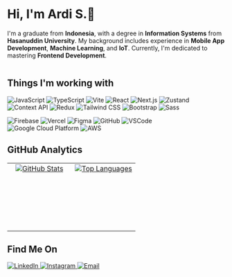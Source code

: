 # Hi, I'm Ardi S.👋

I'm a graduate from **Indonesia**, with a degree in **Information Systems** from **Hasanuddin University**. My background includes experience in **Mobile App Development**, **Machine Learning**, and **IoT**. Currently, I'm dedicated to mastering **Frontend Development**.
<br>

<div style="display: flex; justify-content: space-between;">

  <div style="flex: 1; margin-right: 1rem;">

## Things I'm working with
![JavaScript](https://img.shields.io/badge/JavaScript-%23323330?style=for-the-badge&logo=javascript&logoColor=%23F7DF1E)
![TypeScript](https://img.shields.io/badge/TypeScript-3178C6?style=for-the-badge&logo=typescript&logoColor=white)
![Vite](https://img.shields.io/badge/Vite-646CFF?style=for-the-badge&logo=vite&logoColor=white)
![React](https://img.shields.io/badge/React-20232A?style=for-the-badge&logo=react&logoColor=61DAFB)
![Next.js](https://img.shields.io/badge/Next.js-000000?style=for-the-badge&logo=next.js&logoColor=white)
![Zustand](https://img.shields.io/badge/Zustand-000000?style=for-the-badge)
![Context API](https://img.shields.io/badge/Context-FFCA28?style=for-the-badge&logo=react&logoColor=white)
![Redux](https://img.shields.io/badge/Redux-764ABC?style=for-the-badge&logo=redux&logoColor=white)
![Tailwind CSS](https://img.shields.io/badge/Tailwind_CSS-38B2AC?style=for-the-badge&logo=tailwind-css&logoColor=white)
![Bootstrap](https://img.shields.io/badge/Bootstrap-%23563D7C?style=for-the-badge&logo=bootstrap&logoColor=white)
![Sass](https://img.shields.io/badge/Sass-CC6699?style=for-the-badge&logo=sass&logoColor=white)

![Firebase](https://img.shields.io/badge/Firebase-FFCA28?style=for-the-badge&logo=firebase&logoColor=white)
![Vercel](https://img.shields.io/badge/Vercel-000000?style=for-the-badge&logo=vercel&logoColor=white)
![Figma](https://img.shields.io/badge/Figma-F24E1E?style=for-the-badge&logo=figma&logoColor=white)
![GitHub](https://img.shields.io/badge/GitHub-181717?style=for-the-badge&logo=github&logoColor=white)
![VSCode](https://img.shields.io/badge/VSCode-007ACC?style=for-the-badge&logo=visual-studio-code&logoColor=white)
![Google Cloud Platform](https://img.shields.io/badge/Google_Cloud_Platform-1a73e8?style=for-the-badge&logo=google-cloud&logoColor=white)
![AWS](https://img.shields.io/badge/AWS-%23FA7343?style=for-the-badge&logo=amazon&logoColor=white)

## GitHub Analytics
<table align="center" style="border-collapse: collapse;">
  <tr>
    <td align="center" style="width: 50%; border: none;">
      <a href="https://github.com/ardii2711" style="display: block; height: 150px;">
        <img src="https://github-readme-stats.vercel.app/api?username=ardii2711&show_icons=true&hide_border=true" alt="GitHub Stats">
      </a>
    </td>
    <td align="center" style="width: 50%; border: none;">
      <a href="https://github.com/ardii2711" style="display: block; height: 150px;">
        <img src="https://github-readme-stats.vercel.app/api/top-langs/?username=ardii2711&layout=compact&hide_border=true" alt="Top Languages">
      </a>
    </td>
  </tr>
</table>


## Find Me On
<p>
  <a href="https://www.linkedin.com/in/ardii2711/" target="_blank">
    <img alt="LinkedIn" src="https://img.shields.io/badge/LinkedIn-%230077B5?style=for-the-badge&logo=linkedin&logoColor=white" />
  </a>
  <a href="https://www.instagram.com/ardii11_/" target="_blank">
    <img alt="Instagram" src="https://img.shields.io/badge/Instagram-%23E4405F?style=for-the-badge&logo=instagram&logoColor=white" />
  </a>
  <a href="mailto:ardisa2711@gmail.com" target="_blank">
    <img alt="Email" src="https://img.shields.io/badge/Email-%23EA4335?style=for-the-badge&logo=gmail&logoColor=white" />
  </a>
</p>
